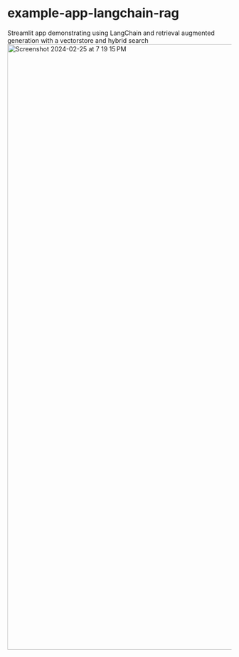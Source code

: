 # example-app-langchain-rag
Streamlit app demonstrating using LangChain and retrieval augmented generation with a vectorstore and hybrid search<img width="1358" alt="Screenshot 2024-02-25 at 7 19 15 PM" src="https://github.com/streamlit/example-app-langchain-rag/assets/129801255/58713055-fc04-4dda-a0d1-f1c76da55500">


